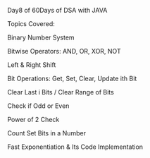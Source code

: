 Day8 of 60Days of DSA with JAVA 

Topics Covered:

Binary Number System

Bitwise Operators: AND, OR, XOR, NOT

Left & Right Shift

Bit Operations: Get, Set, Clear, Update ith Bit

Clear Last i Bits / Clear Range of Bits

Check if Odd or Even

Power of 2 Check

Count Set Bits in a Number

Fast Exponentiation & Its Code Implementation
